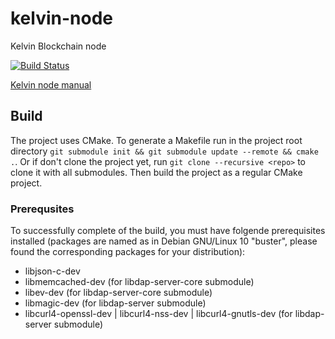 # kelvin-node
Kelvin Blockchain node

[![Build Status](https://travis-ci.com/cellframe/kelvin-node.svg?branch=master)](https://travis-ci.com/cellframe/kelvin-node)

[Kelvin node manual](https://github.com/cellframe/kelvin-node/wiki/Kelvin-Node)

## Build

The project uses CMake. To generate a Makefile run in the project root directory `git submodule init && git submodule update --remote && cmake .`.
Or if don't clone the project yet, run `git clone --recursive <repo>` to clone it with all submodules. Then build the project as a regular CMake project.

### Prerequsites

To successfully complete of the build, you must have folgende prerequisites installed (packages are named as in Debian GNU/Linux 10 "buster", please found the corresponding packages for your distribution):

* libjson-c-dev
* libmemcached-dev (for libdap-server-core submodule)
* libev-dev (for libdap-server-core submodule)
* libmagic-dev (for libdap-server submodule)
* libcurl4-openssl-dev | libcurl4-nss-dev | libcurl4-gnutls-dev (for libdap-server submodule)
